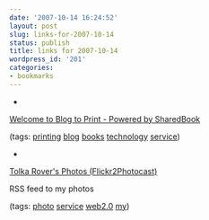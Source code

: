 ```yaml
---
date: '2007-10-14 16:24:52'
layout: post
slug: links-for-2007-10-14
status: publish
title: links for 2007-10-14
wordpress_id: '201'
categories:
- bookmarks
---
```



	
  * 
		

[Welcome to Blog to Print - Powered by SharedBook](http://blogger.sharedbook.com/)


		

(tags: [printing](http://del.icio.us/eob/printing) [blog](http://del.icio.us/eob/blog) [books](http://del.icio.us/eob/books) [technology](http://del.icio.us/eob/technology) [service](http://del.icio.us/eob/service))


	

	
  * 
		

[Tolka Rover's Photos (Flickr2Photocast)](http://snosrap.com/photocast/rss.php?user_id=&username=Tolka+Rover&photoset_id=&tags=&tag_mode=any&text=&min_date=&max_date=&date_mode=taken&sort=interestingness-desc&per_page=300&page=1&size=o)


		

RSS feed to my photos


		

(tags: [photo](http://del.icio.us/eob/photo) [service](http://del.icio.us/eob/service) [web2.0](http://del.icio.us/eob/web2.0) [my](http://del.icio.us/eob/my))


	



